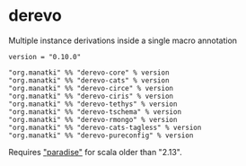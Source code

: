 # derevo
Multiple instance derivations inside a single macro annotation
```
version = "0.10.0"

"org.manatki" %% "derevo-core" % version  
"org.manatki" %% "derevo-cats" % version  
"org.manatki" %% "derevo-circe" % version  
"org.manatki" %% "derevo-ciris" % version  
"org.manatki" %% "derevo-tethys" % version  
"org.manatki" %% "derevo-tschema" % version  
"org.manatki" %% "derevo-rmongo" % version  
"org.manatki" %% "derevo-cats-tagless" % version  
"org.manatki" %% "derevo-pureconfig" % version  
```
Requires ["paradise"](https://github.com/scalamacros/paradise) for scala older than "2.13".
